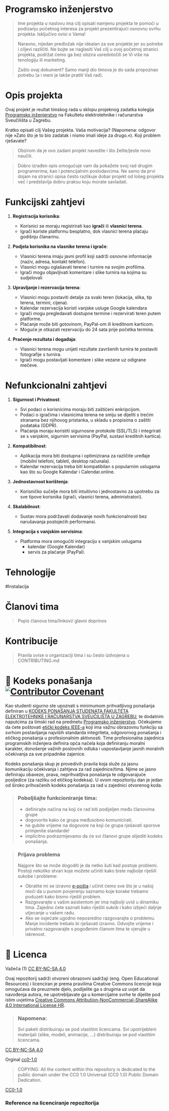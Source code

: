 # Programsko inženjerstvo

> Ime projekta u naslovu ima cilj opisati namjenu projekta te pomoći u podizanju početnog interesa za projekt prezentirajući osnovnu svrhu projekta.
> Isključivo ovisi o Vama!
>
> Naravno, nijedan predložak nije idealan za sve projekte jer su potrebe i ciljevi različiti. Ne bojte se naglasiti Vaš cilj u ovoj početnoj stranici projekta, podržat ćemo ga bez obzira usredotočili se Vi više na tenologiju ili marketing.
>
> Zašto ovaj dokument? Samo manji dio timova je do sada propoznao potrebu (a i meni je lakše pratiti Vaš rad).

# Opis projekta

Ovaj projekt je reultat timskog rada u sklopu projeknog zadatka kolegija [Programsko inženjerstvo](https://www.fer.unizg.hr/predmet/proinz) na Fakultetu elektrotehnike i računarstva Sveučilišta u Zagrebu.

Kratko opisati cilj Vašeg projekta. Vaša motivacija?  (Napomena: odgovor nije »Zato što je to bio zadatak i nismo imali ideje za drugo.«). Koji problem rješavate?

> Obzirom da je ovo zadani projekt navedite i što želite/jeste novo  naučili.

> Dobro izrađen opis omogućuje vam da pokažete svoj rad drugim programerima, kao i potencijalnim poslodavcima. Ne samo da prvi dojam na stranici opisa često razlikuje dobar projekt od lošeg projekta već i predstavlja dobru praksu koju morate savladati.

# Funkcijski zahtjevi

1. **Registracija korisnika**:

   - Korisnici se moraju registrirati kao **igrači** ili **vlasnici terena**.
   - Igrači koriste platformu besplatno, dok vlasnici terena plaćaju godišnju članarinu.
2. **Podjela korisnika na vlasnike terena i igrače**:

   - Vlasnici terena imaju javni profil koji sadrži osnovne informacije (naziv, adresa, kontakt telefon).
   - Vlasnici mogu oglašavati terene i turnire na svojim profilima.
   - Igrači mogu objavljivati komentare i slike turnira na kojima su sudjelovali
3. **Upravljanje i rezervacija terena**:

   - Vlasnici mogu postaviti detalje za svaki teren (lokacija, slika, tip terena, termini, cijena).
   - Kalendar rezervacija koristi vanjske usluge Google kalendara
   - Igrači mogu pregledavati dostupne termine i rezervirati teren putem platforme.
   - Plaćanje može biti gotovinom, PayPal-om ili kreditnom karticom.
   - Moguće je otkazati rezervaciju do 24 sata prije početka termina.
4. **Praćenje rezultata i događaja**:

   - Vlasnici terena mogu unijeti rezultate završenih turnira te postaviti fotografije s turnira.
   - Igrači mogu postavljati komentare i slike vezane uz odigrane mečeve.

# Nefunkcionalni zahtjevi

1. **Sigurnost i Privatnost**:

   - Svi podaci o korisnicima moraju biti zaštićeni enkripcijom.
   - Podaci o igračima i vlasnicima terena ne smiju se dijeliti s trećim stranama bez njihovog pristanka, u skladu s propisima o zaštiti podataka (GDPR).
   - Plaćanja moraju koristiti sigurnosne protokole (SSL/TLS) i integrirati se s vanjskim, sigurnim servisima (PayPal, sustavi kreditnih kartica).
2. **Kompatibilnost**:

   - Aplikacija mora biti dostupna i optimizirana za različite uređaje (mobilni telefoni, tableti, desktop računala).
   - Kalendar rezervacija treba biti kompatibilan s popularnim uslugama kao što su Google Kalendar i Calendar.online.
3. **Jednostavnost korištenja**:

   - Korisničko sučelje mora biti intuitivno i jednostavno za upotrebu za sve tipove korisnika (igrači, vlasnici terena, administratori).
4. **Skalabilnost**:

   - Sustav mora podržavati dodavanje novih funkcionalnosti bez narušavanja postojećih performansi.

5. **Integracija s vanjskim servisima**:

   - Platforma mora omogućiti integraciju s vanjskim uslugama
      - kalendar (Google Kalendar)
      - servis za plaćanje (PayPal).

# Tehnologije

#Instalacija

# Članovi tima

> Popis članova tima/linkovi/ glavni doprinos

# Kontribucije

> Pravila ovise o organizaciji tima i su često izdvojena u CONTRIBUTING.md

# 📝 Kodeks ponašanja [![Contributor Covenant](https://img.shields.io/badge/Contributor%20Covenant-2.1-4baaaa.svg)](CODE_OF_CONDUCT.md)

Kao studenti sigurno ste upoznati s minimumom prihvatljivog ponašanja definiran u [KODEKS PONAŠANJA STUDENATA FAKULTETA ELEKTROTEHNIKE I RAČUNARSTVA SVEUČILIŠTA U ZAGREBU](https://www.fer.hr/_download/repository/Kodeks_ponasanja_studenata_FER-a_procisceni_tekst_2016%5B1%5D.pdf), te dodatnim naputcima za timski rad na predmetu [Programsko inženjerstvo](https://wwww.fer.hr).
Očekujemo da ćete poštovati [etički kodeks IEEE-a](https://www.ieee.org/about/corporate/governance/p7-8.html) koji ima važnu obrazovnu funkciju sa svrhom postavljanja najviših standarda integriteta, odgovornog ponašanja i etičkog ponašanja u profesionalnim aktivnosti. Time profesionalna zajednica programskih inženjera definira opća načela koja definiranju  moralni karakter, donošenje važnih poslovnih odluka i uspostavljanje jasnih moralnih očekivanja za sve pripadnike zajenice.

Kodeks ponašanja skup je provedivih pravila koja služe za jasnu komunikaciju očekivanja i zahtjeva za rad zajednice/tima. Njime se jasno definiraju obaveze, prava, neprihvatljiva ponašanja te  odgovarajuće posljedice (za razliku od etičkog kodeksa). U ovom repozitoriju dan je jedan od široko prihvačenih kodeks ponašanja za rad u zajednici otvorenog koda.

> ### Poboljšajte funkcioniranje tima:
>
> * definirajte načina na koji će rad biti podijeljen među članovima grupe
> * dogovorite kako će grupa međusobno komunicirati.
> * ne gubite vrijeme na dogovore na koji će grupa rješavati sporove primjenite standarde!
> * implicitno podrazmijevamo da će svi članovi grupe slijediti kodeks ponašanja.

> ### Prijava problema
>
> Najgore što se može dogoditi je da netko šuti kad postoje problemi. Postoji nekoliko stvari koje možete učiniti kako biste najbolje riješili sukobe i probleme:
>
> * Obratite mi se izravno [e-pošta](mailto:vlado.sruk@fer.hr) i  učinit ćemo sve što je u našoj moći da u punom povjerenju saznamo koje korake trebamo poduzeti kako bismo riješili problem.
> * Razgovarajte s vašim asistentom jer ima najbolji uvid u dinamiku tima. Zajedno ćete saznati kako riješiti sukob i kako izbjeći daljnje utjecanje u vašem radu.
> * Ako se osjećate ugodno neposredno razgovarajte o problemu. Manje incidente trebalo bi rješavati izravno. Odvojite vrijeme i privatno razgovarajte s pogođenim članom tima te vjerujte u iskrenost.

# 📝 Licenca

Važeča (1)
[CC BY-NC-SA 4.0][cc-by-nc-sa]

Ovaj repozitorij sadrži otvoreni obrazovni sadržaji (eng. Open Educational Resources)  i licenciran je prema pravilima Creative Commons licencije koja omogućava da preuzmete djelo, podijelite ga s drugima uz
uvjet da navođenja autora, ne upotrebljavate ga u komercijalne svrhe te dijelite pod istim uvjetima [Creative Commons Attribution-NonCommercial-ShareAlike 4.0 International License HR][cc-by-nc-sa].

> ### Napomena:
>
> Svi paketi distribuiraju se pod vlastitim licencama.
> Svi upotrijebleni materijali  (slike, modeli, animacije, ...) distribuiraju se pod vlastitim licencama.

[CC BY-NC-SA 4.0][cc-by-nc-sa]

Orginal [cc0-1.0][cc0-1.0]

> COPYING: All the content within this repository is dedicated to the public domain under the CC0 1.0 Universal (CC0 1.0) Public Domain Dedication.

[CC0-1.0][cc0-1.0]

### Reference na licenciranje repozitorija

[cc-by-nc-sa]: https://creativecommons.org/licenses/by-nc/4.0/deed.hr
[cc-by-nc-sa-image]: https://licensebuttons.net/l/by-nc-sa/4.0/88x31.png
[cc-by-nc-sa-shield]: https://img.shields.io/badge/License-CC%20BY--NC--SA%204.0-lightgrey.svg
[cc0-1.0]: https://creativecommons.org/licenses/by/1.0/deed.en
[cc0-1.0-image]: https://licensebuttons.net/l/by/1.0/88x31.png
[cc0-1.0-shield]: https://img.shields.io/badge/License-CC0--1.0-lightgrey.svg
